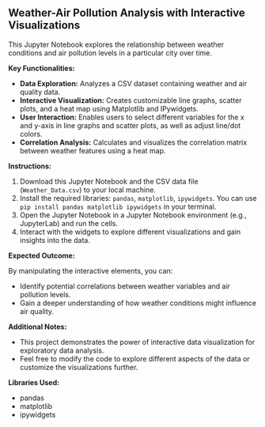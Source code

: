 ## Weather-Air Pollution Analysis with Interactive Visualizations

This Jupyter Notebook explores the relationship between weather conditions and air pollution levels in a particular city over time.

**Key Functionalities:**

* **Data Exploration:** Analyzes a CSV dataset containing weather and air quality data.
* **Interactive Visualization:** Creates customizable line graphs, scatter plots, and a heat map using Matplotlib and IPywidgets.
* **User Interaction:** Enables users to select different variables for the x and y-axis in line graphs and scatter plots, as well as adjust line/dot colors.
* **Correlation Analysis:** Calculates and visualizes the correlation matrix between weather features using a heat map.

**Instructions:**

1. Download this Jupyter Notebook and the CSV data file (`Weather_Data.csv`) to your local machine.
2. Install the required libraries: `pandas`, `matplotlib`, `ipywidgets`. You can use `pip install pandas matplotlib ipywidgets` in your terminal.
3. Open the Jupyter Notebook in a Jupyter Notebook environment (e.g., JupyterLab) and run the cells.
4. Interact with the widgets to explore different visualizations and gain insights into the data.

**Expected Outcome:**

By manipulating the interactive elements, you can:

* Identify potential correlations between weather variables and air pollution levels.
* Gain a deeper understanding of how weather conditions might influence air quality.

**Additional Notes:**

* This project demonstrates the power of interactive data visualization for exploratory data analysis.
* Feel free to modify the code to explore different aspects of the data or customize the visualizations further.

**Libraries Used:**

* pandas
* matplotlib
* ipywidgets
